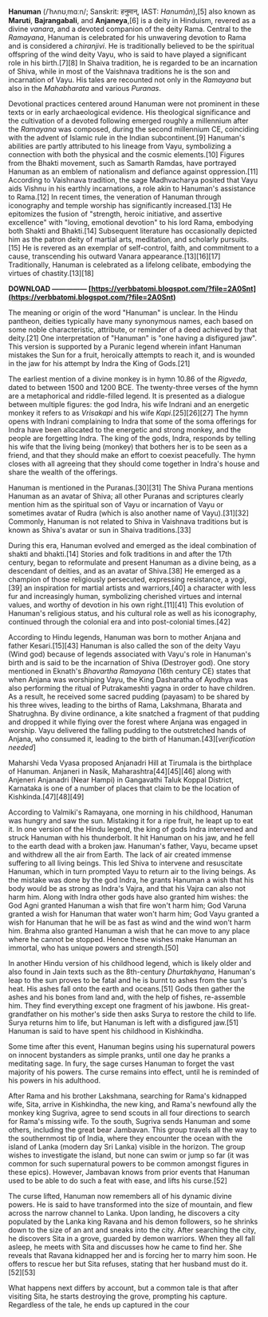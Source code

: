 **Hanuman** (/ˈhʌnʊˌmɑːn/; Sanskrit: हनुमान्, IAST: *Hanumān*),[5] also known as **Maruti**, **Bajrangabali**, and **Anjaneya**,[6] is a deity in Hinduism, revered as a divine *vanara*, and a devoted companion of the deity Rama. Central to the *Ramayana*, Hanuman is celebrated for his unwavering devotion to Rama and is considered a *chiranjivi*. He is traditionally believed to be the spiritual offspring of the wind deity Vayu, who is said to have played a significant role in his birth.[7][8] In Shaiva tradition, he is regarded to be an incarnation of Shiva, while in most of the Vaishnava traditions he is the son and incarnation of Vayu. His tales are recounted not only in the *Ramayana* but also in the *Mahabharata* and various *Puranas*.
 
Devotional practices centered around Hanuman were not prominent in these texts or in early archaeological evidence. His theological significance and the cultivation of a devoted following emerged roughly a millennium after the *Ramayana* was composed, during the second millennium CE, coinciding with the advent of Islamic rule in the Indian subcontinent.[9] Hanuman's abilities are partly attributed to his lineage from Vayu, symbolizing a connection with both the physical and the cosmic elements.[10] Figures from the Bhakti movement, such as Samarth Ramdas, have portrayed Hanuman as an emblem of nationalism and defiance against oppression.[11] According to Vaishnava tradition, the sage Madhvacharya posited that Vayu aids Vishnu in his earthly incarnations, a role akin to Hanuman's assistance to Rama.[12] In recent times, the veneration of Hanuman through iconography and temple worship has significantly increased.[13] He epitomizes the fusion of "strength, heroic initiative, and assertive excellence" with "loving, emotional devotion" to his lord Rama, embodying both Shakti and Bhakti.[14] Subsequent literature has occasionally depicted him as the patron deity of martial arts, meditation, and scholarly pursuits.[15] He is revered as an exemplar of self-control, faith, and commitment to a cause, transcending his outward Vanara appearance.[13][16][17] Traditionally, Hanuman is celebrated as a lifelong celibate, embodying the virtues of chastity.[13][18]
 
**DOWNLOAD ————— [https://verbbatomi.blogspot.com/?file=2A0Snt](https://verbbatomi.blogspot.com/?file=2A0Snt)**


 
The meaning or origin of the word "Hanuman" is unclear. In the Hindu pantheon, deities typically have many synonymous names, each based on some noble characteristic, attribute, or reminder of a deed achieved by that deity.[21] One interpretation of "Hanuman" is "one having a disfigured jaw". This version is supported by a Puranic legend wherein infant Hanuman mistakes the Sun for a fruit, heroically attempts to reach it, and is wounded in the jaw for his attempt by Indra the King of Gods.[21]
 
The earliest mention of a divine monkey is in hymn 10.86 of the *Rigveda*, dated to between 1500 and 1200 BCE. The twenty-three verses of the hymn are a metaphorical and riddle-filled legend. It is presented as a dialogue between multiple figures: the god Indra, his wife Indrani and an energetic monkey it refers to as *Vrisakapi* and his wife *Kapi*.[25][26][27] The hymn opens with Indrani complaining to Indra that some of the soma offerings for Indra have been allocated to the energetic and strong monkey, and the people are forgetting Indra. The king of the gods, Indra, responds by telling his wife that the living being (monkey) that bothers her is to be seen as a friend, and that they should make an effort to coexist peacefully. The hymn closes with all agreeing that they should come together in Indra's house and share the wealth of the offerings.
 
Hanuman is mentioned in the Puranas.[30][31] The Shiva Purana mentions Hanuman as an avatar of Shiva; all other Puranas and scriptures clearly mention him as the spiritual son of Vayu or incarnation of Vayu or sometimes avatar of Rudra (which is also another name of Vayu).[31][32] Commonly, Hanuman is not related to Shiva in Vaishnava traditions but is known as Shiva's avatar or sun in Shaiva traditions.[33]
 
During this era, Hanuman evolved and emerged as the ideal combination of shakti and bhakti.[14] Stories and folk traditions in and after the 17th century, began to reformulate and present Hanuman as a divine being, as a descendant of deities, and as an avatar of Shiva.[38] He emerged as a champion of those religiously persecuted, expressing resistance, a yogi,[39] an inspiration for martial artists and warriors,[40] a character with less fur and increasingly human, symbolizing cherished virtues and internal values, and worthy of devotion in his own right.[11][41] This evolution of Hanuman's religious status, and his cultural role as well as his iconography, continued through the colonial era and into post-colonial times.[42]
 
According to Hindu legends, Hanuman was born to mother Anjana and father Kesari.[15][43] Hanuman is also called the son of the deity Vayu (Wind god) because of legends associated with Vayu's role in Hanuman's birth and is said to be the incarnation of Shiva (Destroyer god). One story mentioned in Eknath's *Bhavartha Ramayana* (16th century CE) states that when Anjana was worshiping Vayu, the King Dasharatha of Ayodhya was also performing the ritual of Putrakameshti yagna in order to have children. As a result, he received some sacred pudding (payasam) to be shared by his three wives, leading to the births of Rama, Lakshmana, Bharata and Shatrughna. By divine ordinance, a kite snatched a fragment of that pudding and dropped it while flying over the forest where Anjana was engaged in worship. Vayu delivered the falling pudding to the outstretched hands of Anjana, who consumed it, leading to the birth of Hanuman.[43][*verification needed*]
 
Maharshi Veda Vyasa proposed Anjanadri Hill at Tirumala is the birthplace of Hanuman. Anjaneri in Nasik, Maharashtra[44][45][46] along with Anjeneri Anjanadri (Near Hampi) in Gangavathi Taluk Koppal District, Karnataka is one of a number of places that claim to be the location of Kishkinda.[47][48][49]

According to Valmiki's Ramayana, one morning in his childhood, Hanuman was hungry and saw the sun. Mistaking it for a ripe fruit, he leapt up to eat it. In one version of the Hindu legend, the king of gods Indra intervened and struck Hanuman with his thunderbolt. It hit Hanuman on his jaw, and he fell to the earth dead with a broken jaw. Hanuman's father, Vayu, became upset and withdrew all the air from Earth. The lack of air created immense suffering to all living beings. This led Shiva to intervene and resuscitate Hanuman, which in turn prompted Vayu to return air to the living beings. As the mistake was done by the god Indra, he grants Hanuman a wish that his body would be as strong as Indra's Vajra, and that his Vajra can also not harm him. Along with Indra other gods have also granted him wishes: the God Agni granted Hanuman a wish that fire won't harm him; God Varuna granted a wish for Hanuman that water won't harm him; God Vayu granted a wish for Hanuman that he will be as fast as wind and the wind won't harm him. Brahma also granted Hanuman a wish that he can move to any place where he cannot be stopped. Hence these wishes make Hanuman an immortal, who has unique powers and strength.[50]
 
In another Hindu version of his childhood legend, which is likely older and also found in Jain texts such as the 8th-century *Dhurtakhyana*, Hanuman's leap to the sun proves to be fatal and he is burnt to ashes from the sun's heat. His ashes fall onto the earth and oceans.[51] Gods then gather the ashes and his bones from land and, with the help of fishes, re-assemble him. They find everything except one fragment of his jawbone. His great-grandfather on his mother's side then asks Surya to restore the child to life. Surya returns him to life, but Hanuman is left with a disfigured jaw.[51] Hanuman is said to have spent his childhood in Kishkindha.
 
Some time after this event, Hanuman begins using his supernatural powers on innocent bystanders as simple pranks, until one day he pranks a meditating sage. In fury, the sage curses Hanuman to forget the vast majority of his powers. The curse remains into effect, until he is reminded of his powers in his adulthood.
 
After Rama and his brother Lakshmana, searching for Rama's kidnapped wife, Sita, arrive in Kishkindha, the new king, and Rama's newfound ally the monkey king Sugriva, agree to send scouts in all four directions to search for Rama's missing wife. To the south, Sugriva sends Hanuman and some others, including the great bear Jambavan. This group travels all the way to the southernmost tip of India, where they encounter the ocean with the island of Lanka (modern day Sri Lanka) visible in the horizon. The group wishes to investigate the island, but none can swim or jump so far (it was common for such supernatural powers to be common amongst figures in these epics). However, Jambavan knows from prior events that Hanuman used to be able to do such a feat with ease, and lifts his curse.[52]
 
The curse lifted, Hanuman now remembers all of his dynamic divine powers. He is said to have transformed into the size of mountain, and flew across the narrow channel to Lanka. Upon landing, he discovers a city populated by the Lanka king Ravana and his demon followers, so he shrinks down to the size of an ant and sneaks into the city. After searching the city, he discovers Sita in a grove, guarded by demon warriors. When they all fall asleep, he meets with Sita and discusses how he came to find her. She reveals that Ravana kidnapped her and is forcing her to marry him soon. He offers to rescue her but Sita refuses, stating that her husband must do it.[52][53]
 
What happens next differs by account, but a common tale is that after visiting Sita, he starts destroying the grove, prompting his capture. Regardless of the tale, he ends up captured in the cour